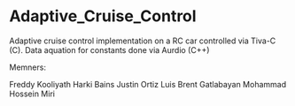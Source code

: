 # Adaptive_Cruise_Control
Adaptive cruise control implementation on a RC car controlled via Tiva-C (C). Data aquation for constants done via Aurdio (C++)  

Memners:

Freddy Kooliyath
Harki Bains
Justin Ortiz Luis
Brent Gatlabayan
Mohammad Hossein Miri
